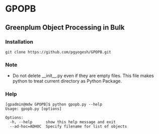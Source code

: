 # GPOPB
## Greenplum Object Processing in Bulk

### Installation

`git clone https://github.com/pgyogesh/GPOPB.git`

### Note

+ Do not delete \_\_init__.py even if they are empty files. This file makes python to treat current directory as Python Package.


### Help

```
[gpadmin@mdw GPOPB]$ python gpopb.py --help
Usage: gpopb.py [options]

Options:
  -h, --help      show this help message and exit
  --ad-hoc=ADHOC  Specify filename for list of objects
```

